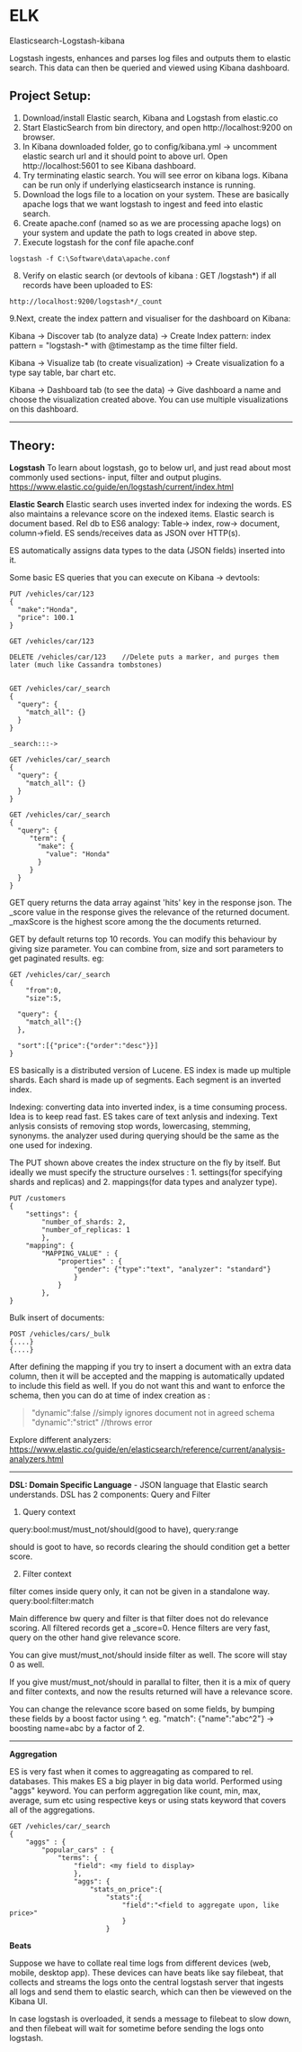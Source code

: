 # ELK
Elasticsearch-Logstash-kibana

Logstash ingests, enhances and parses log files and outputs them to elastic search. This data can then be queried and viewed using Kibana dashboard.

## Project Setup:

1. Download/install Elastic search, Kibana and Logstash from elastic.co
2. Start ElasticSearch from bin directory, and open http://localhost:9200 on browser.
3. In Kibana downloaded folder, go to config/kibana.yml -> uncomment elastic search url and it should point to above url. Open http://localhost:5601 to see Kibana dashboard.
4. Try terminating elastic search. You will see error on kibana logs. Kibana can be run only if underlying elasticsearch instance is running.
5. Download the logs file to a location on your system. These are basically apache logs that we want logstash to ingest and feed into elastic search.
6. Create apache.conf (named so as we are processing apache logs) on your system and update the path to logs created in above step.
7. Execute logstash for the conf file apache.conf 

```
logstash -f C:\Software\data\apache.conf
```
8. Verify on elastic search (or devtools of kibana : GET /logstash*) if all records have been uploaded to ES:

```
http://localhost:9200/logstash*/_count 
```

9.Next, create the index pattern and visualiser for the dashboard on Kibana:

Kibana -> Discover tab (to analyze data) -> Create Index pattern: index pattern = "logstash-*  with @timestamp as the time filter field.

Kibana -> Visualize tab (to create visualization) -> Create visualization fo a type say table, bar chart etc.

Kibana -> Dashboard tab (to see the data) -> Give dashboard a name and choose the visualization created above. You can use multiple visualizations on this dashboard.

----------------------------

## Theory:

**Logstash**
To learn about logstash, go to below url, and just read about most commonly used sections- input, filter and output plugins.
https://www.elastic.co/guide/en/logstash/current/index.html

**Elastic Search**
Elastic search uses inverted index for indexing the words. ES also maintains a relevance score on the indexed items.
Elastic search is document based. Rel db to ES6 analogy: Table-> index, row-> document, column->field.
ES sends/receives data as JSON over HTTP(s).

ES automatically assigns data types to the data (JSON fields) inserted into it.

Some basic ES queries that you can execute on Kibana -> devtools:

```
PUT /vehicles/car/123
{
  "make":"Honda",
  "price": 100.1
}

GET /vehicles/car/123

DELETE /vehicles/car/123    //Delete puts a marker, and purges them later (much like Cassandra tombstones)


GET /vehicles/car/_search
{
  "query": {
    "match_all": {}
  }
}

_search:::->

GET /vehicles/car/_search
{
  "query": {
    "match_all": {}
  }
}

GET /vehicles/car/_search
{
  "query": {
     "term": {
       "make": {
         "value": "Honda"
       }
     }
  }
}

```
GET query returns the data array against 'hits' key in the response json. The _score value in the response gives the relevance of the returned document. _maxScore is the highest score among the the documents returned.

GET by default returns top 10 records. You can modify this behaviour by giving size parameter. You can combine from, size and sort parameters to get paginated results. eg:

```
GET /vehicles/car/_search
{
	"from":0,
	"size":5,
	
  "query": {
	"match_all":{}
  },
  
  "sort":[{"price":{"order":"desc"}}]
}

```

ES basically is a distributed version of Lucene. ES index is made up multiple shards. Each shard is made up of segments. Each segment is an inverted index. 

Indexing: converting data into inverted index, is a time consuming process. Idea is to keep read fast. ES takes care of text anlysis and indexing. Text anlysis consists of removing stop words, lowercasing, stemming, synonyms. the analyzer used during querying should be the same as the one used for indexing.

The PUT shown above creates the index structure on the fly by itself. But ideally we must specify the structure ourselves : 1. settings(for specifying shards and replicas) and 2. mappings(for data types and analyzer type).

```
PUT /customers
{
	"settings": {
		"number_of_shards: 2,
		"number_of_replicas: 1
		},
	"mapping": {
		"MAPPING_VALUE" : {
			"properties" : {
				"gender": {"type":"text", "analyzer": "standard"}
				}
			}
		},
}
```

Bulk insert of documents:

```
POST /vehicles/cars/_bulk
{....}
{....}
```

After defining the mapping if you try to insert a document with an extra data column, then it will be accepted and the mapping is automatically updated to include this field as well. If you do not want this and want to enforce the schema, then you can do at time of index creation as : 

> "dynamic":false		//simply ignores document not in agreed schema
> "dynamic":"strict"  //throws error

Explore different analyzers: https://www.elastic.co/guide/en/elasticsearch/reference/current/analysis-analyzers.html

------------------

**DSL: Domain Specific Language** - JSON language that Elastic search understands. DSL has 2 components: Query and Filter
1. Query context

query:bool:must/must_not/should(good to have), query:range

should is goot to have, so records clearing the should condition get a better score.

2. Filter context

filter comes inside query only, it can not be given in a standalone way. 
query:bool:filter:match

Main difference bw query and filter is that filter does not do relevance scoring. All filtered records get a _score=0. Hence filters are very fast, query on the other hand give relevance score.

You can give must/must_not/should inside filter as well. The score will stay 0 as well.

If you give must/must_not/should in parallal to filter, then it is a mix of query and filter contexts, and now the results returned will have a relevance score.

You can change the relevance score based on some fields, by bumping these fields by a boost factor using ^. eg. "match": {"name":"abc^2"} -> boosting name=abc by a factor of 2.

-----------------------

**Aggregation**

ES is very fast when it comes to aggreagating as compared to rel. databases. This makes ES a big player in big data world.
Performed using "aggs" keyword. You can perform aggregation like count, min, max, average, sum etc using respective keys or using stats keyword that covers all of the aggregations.

```
GET /vehicles/car/_search
{
	"aggs" : {
		"popular_cars" : {
			"terms": {
				"field": <my field to display>
				},
				"aggs": {
					"stats_on_price":{
						"stats":{
							"field":"<field to aggregate upon, like price>"
							}
						}
```

**Beats**

Suppose we have to collate real time logs from different devices (web, mobile, desktop app). These devices can have beats like say filebeat, that collects and streams the logs onto the central logstash server that ingests all logs and send them to elastic search, which can then be vieweved on the Kibana UI. 

In case logstash is overloaded, it sends a message to filebeat to slow down, and then filebeat will wait for sometime before sending the logs onto logstash.




